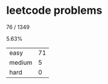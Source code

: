# leetcode problems

76 / 1349

5.63%

|        |     |
| ------ | --- |
| easy   | 71  |
| medium | 5   |
| hard   | 0   |

